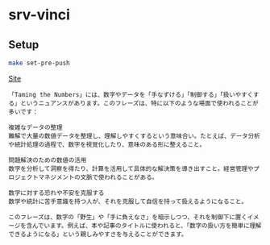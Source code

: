 # srv-vinci

## Setup

```bash
make set-pre-push
```

[Site](https://k70suk3-k06a7ash1.github.io/srv-vinci/)

```
「Taming the Numbers」には、数字やデータを「手なずける」「制御する」「扱いやすくする」というニュアンスがあります。このフレーズは、特に以下のような場面で使われることが多いです：

複雑なデータの整理
難解で大量の数値データを整理し、理解しやすくするという意味合い。たとえば、データ分析や統計処理の過程で、数字を視覚化したり、意味のある形に整えること。

問題解決のための数値の活用
数字を分析して洞察を得たり、計算を活用して具体的な解決策を導き出すこと。経営管理やプロジェクトマネジメントの文脈で使われることがある。

数字に対する恐れや不安を克服する
数学や統計に苦手意識を持つ人が、それを克服して自信を持って扱えるようになること。

このフレーズは、数字の「野生」や「手に負えなさ」を暗示しつつ、それを制御下に置くイメージを含んでいます。例えば、本や記事のタイトルに使われると、「数字の扱い方を簡単に理解できるようになる」という親しみやすさを与えることができます。
```